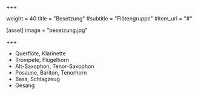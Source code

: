 +++

weight = 40
title = "Besetzung"
#subtitle = "Flötengruppe"
#item_url = "#"

[asset]
image = "besetzung.jpg"

+++

- Querflöte, Klarinette
- Trompete, Flügelhorn
- Alt-Saxophon, Tenor-Saxophon
- Posaune, Bariton, Tenorhorn
- Bass, Schlagzeug
- Gesang
